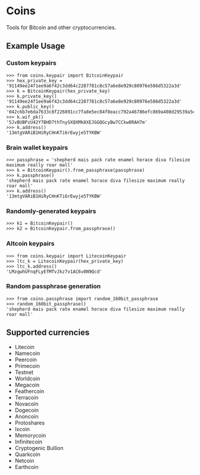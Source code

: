 Coins
=====

Tools for Bitcoin and other cryptocurrencies.

## Example Usage

### Custom keypairs

	>>> from coins.keypair import BitcoinKeypair
	>>> hex_private_key = '91149ee24f1ee9a6f42c3dd64c2287781c8c57a6e8e929c80976e586d5322a3d'
	>>> k = BitcoinKeypair(hex_private_key)
	>>> k.private_key()
	'91149ee24f1ee9a6f42c3dd64c2287781c8c57a6e8e929c80976e586d5322a3d'
	>>> k.public_key()
	'042c6b7e6da7633c8f226891cc7fa8e5ec84f8eacc792a46786efc869a408d29539a5e6f8de3f71c0014e8ea71691c7b41f45c083a074fef7ab5c321753ba2b3fe'
	>>> k.wif_pk()
	'5JvBUBPzU42Y7BHD7thTnySXQXMk8XEJGGQGcyBw7CCkw8RAH7m'
	>>> k.address()
	'13mtgVARiB1HiRyCHnKTi6rEwyje5TYKBW'

### Brain wallet keypairs
	
	>>> passphrase = 'shepherd mais pack rate enamel horace diva filesize maximum really roar mall'
	>>> k = BitcoinKeypair().from_passphrase(passphrase)
	>>> k.passphrase()
	'shepherd mais pack rate enamel horace diva filesize maximum really roar mall'
	>>> k.address()
	'13mtgVARiB1HiRyCHnKTi6rEwyje5TYKBW'

### Randomly-generated keypairs

	>>> k1 = BitcoinKeypair()
	>>> k2 = BitcoinKeypair.from_passphrase()

### Altcoin keypairs

	>>> from coins.keypair import LitecoinKeypair
	>>> ltc_k = LitecoinKeypair(hex_private_key)
	>>> ltc_k.address()
	'LMzqwhUFnqFLyEfMTvJkz7v1AC6v8N9Qcd'

### Random passphrase generation

	>>> from coins.passphrase import random_160bit_passphrase
	>>> random_160bit_passphrase()
	'shepherd mais pack rate enamel horace diva filesize maximum really roar mall'

## Supported currencies

- Litecoin
- Namecoin
- Peercoin
- Primecoin
- Testnet
- Worldcoin
- Megacoin
- Feathercoin
- Terracoin
- Novacoin
- Dogecoin
- Anoncoin
- Protoshares
- Ixcoin
- Memorycoin
- Infinitecoin
- Cryptogenic Bullion
- Quarkcoin
- Netcoin
- Earthcoin

